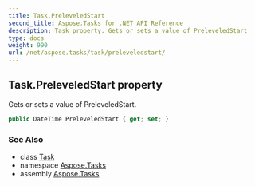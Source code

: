 ```yaml
---
title: Task.PreleveledStart
second_title: Aspose.Tasks for .NET API Reference
description: Task property. Gets or sets a value of PreleveledStart
type: docs
weight: 990
url: /net/aspose.tasks/task/preleveledstart/
---
```

## Task.PreleveledStart property

Gets or sets a value of PreleveledStart.

```csharp
public DateTime PreleveledStart { get; set; }
```

### See Also

* class [Task](../)
* namespace [Aspose.Tasks](../../task/)
* assembly [Aspose.Tasks](../../../)


